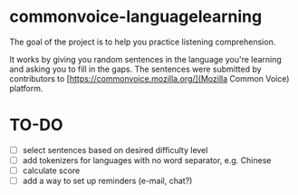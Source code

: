 # commonvoice-languagelearning

The goal of the project is to help you practice listening comprehension.

It works by giving you random sentences in the language you're learning and
asking you to fill in the gaps. The sentences were submitted by contributors
to [https://commonvoice.mozilla.org/](Mozilla Common Voice) platform.

# TO-DO

- [ ] select sentences based on desired difficulty level
- [ ] add tokenizers for languages with no word separator, e.g. Chinese
- [ ] calculate score
- [ ] add a way to set up reminders (e-mail, chat?)
